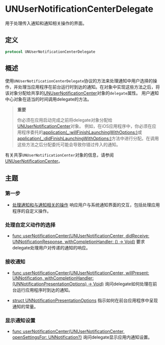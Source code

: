 # UNUserNotificationCenterDelegate

用于处理传入通知和通知相关操作的界面。

## 定义

```swift
protocol UNUserNotificationCenterDelegate
```

## 概述

使用`UNUserNotificationCenterDelegate`协议的方法来处理通知中用户选择的操作，并处理当应用程序在前台运行时到达的通知。在对象中实现这些方法之后，将该对象分配给共享的[UNUserNotificationCenter](../UNUserNotificationCenter)对象的`delegate`属性。 用户通知中心对象在适当的时间调用delegate的方法。

> **重要**
>
> 你必须在应用启动完成之前将delegate对象分配给[UNUserNotificationCenter](../UNUserNotificationCenter)对象。 例如，在iOS应用程序中，你必须在应用程序委托的[application(_:willFinishLaunchingWithOptions:)](#)或[application(_:didFinishLaunchingWithOptions:)]()方法中进行分配。在调用这些方法之后分配委托可能会导致你错过传入的通知。

有关共享`UNUserNotificationCenter`对象的信息，请参阅[UNUserNotificationCenter](../UNUserNotificationCenter)。

## 主题

### 第一步

* [处理通知和与通知相关的操作](#) 
    响应用户与系统通知界面的交互，包括处理应用程序的自定义操作。

### 处理自定义动作的选择

* [func userNotificationCenter(UNUserNotificationCenter, didReceive: UNNotificationResponse, withCompletionHandler: () -> Void)](#) 
    要求delegate处理用户对传递的通知的响应。

### 接收通知

* [func userNotificationCenter(UNUserNotificationCenter, willPresent: UNNotification, withCompletionHandler: (UNNotificationPresentationOptions) -> Void)](#) 
    询问delegate如何处理在前台运行应用程序时到达的通知。

* [struct UNNotificationPresentationOptions](#) 
    指示如何在前台应用程序中呈现通知的常量。

### 显示通知设置

* [func userNotificationCenter(UNUserNotificationCenter, openSettingsFor: UNNotification?)](#) 询问delegate显示应用内通知设置。

